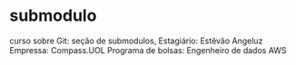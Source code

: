 # submodulo

curso sobre Git: seção de submodulos,
Estagiário: Estêvão Angeluz
Empressa: Compass.UOL
Programa de bolsas: Engenheiro de dados AWS